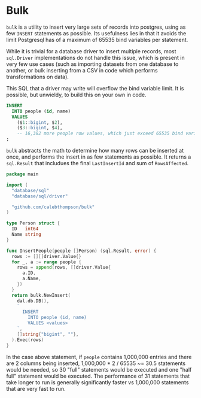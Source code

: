 # Bulk

`bulk` is a utility to insert very large sets of records into postgres, using as
few `INSERT` statements as possible. Its usefulness lies in that it avoids the
limit Postgresql has of a maximum of 65535 bind variables per statement.


While it is trivial for a database driver to insert multiple records, most
`sql.Driver` implementations do not handle this issue, which is present in very
few use cases (such as importing datasets from one database to another, or bulk
inserting from a CSV in code which performs transformations on data).

This SQL that a driver may write will overflow the bind variable limit. It is
possible, but unwieldy, to build this on your own in code.

```sql
INSERT
  INTO people (id, name)
  VALUES
    ($1::bigint, $2),
    ($3::bigint, $4),
    -- 16,382 more people row values, which just exceed 65535 bind variables
;
```

`bulk` abstracts the math to determine how many rows can be inserted at once,
and performs the insert in as few statements as possible. It returns a
`sql.Result` that includues the final `LastInsertId` and sum of `RowsAffected`.

```go
package main

import (
  "database/sql"
  "database/sql/driver"

  "github.com/calebthompson/bulk"
)

type Person struct {
  ID   int64
  Name string
}

func InsertPeople(people []Person) (sql.Result, error) {
  rows := [][]driver.Value{}
  for _, a := range people {
    rows = append(rows, []driver.Value{
      a.ID,
      a.Name,
    })
  }
  return bulk.NewInsert(
    dal.db.DB(),
    `
      INSERT
        INTO people (id, name)
        VALUES <values>
    `,
    []string{"bigint", ""},
  ).Exec(rows)
}
```

In the case above statement, if `people` contains 1,000,000 entries and there
are 2 columns being inserted, 1,000,000 \* 2 / 65535 ~= 30.5 statements would be
needed, so 30 "full" statements would be executed and one "half full" statement
would be executed. The performance of 31 statements that take longer to run is
generally significantly faster vs 1,000,000 statements that are very fast to
run.

